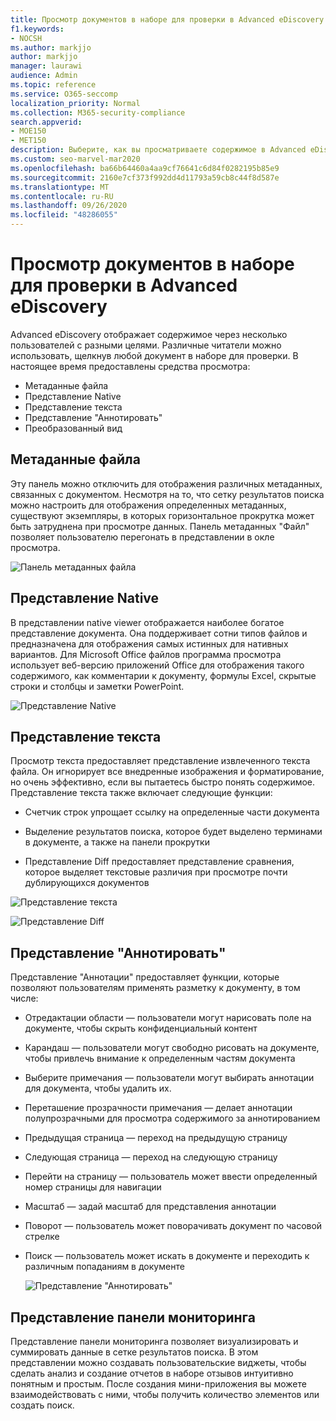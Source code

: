 ```yaml
---
title: Просмотр документов в наборе для проверки в Advanced eDiscovery
f1.keywords:
- NOCSH
ms.author: markjjo
author: markjjo
manager: laurawi
audience: Admin
ms.topic: reference
ms.service: O365-seccomp
localization_priority: Normal
ms.collection: M365-security-compliance
search.appverid:
- MOE150
- MET150
description: Выберите, как вы просматриваете содержимое в Advanced eDiscovery, например текст, аннотации, преобразованное или представление native.
ms.custom: seo-marvel-mar2020
ms.openlocfilehash: ba66b64460a4aa9cf76641c6d84f0282195b85e9
ms.sourcegitcommit: 2160e7cf373f992dd4d11793a59cb8c44f8d587e
ms.translationtype: MT
ms.contentlocale: ru-RU
ms.lasthandoff: 09/26/2020
ms.locfileid: "48286055"
---
```

# <a name="view-documents-in-a-review-set-in-advanced-ediscovery"></a>Просмотр документов в наборе для проверки в Advanced eDiscovery

Advanced eDiscovery отображает содержимое через несколько пользователей с разными целями. Различные читатели можно использовать, щелкнув любой документ в наборе для проверки. В настоящее время предоставлены средства просмотра:

- Метаданные файла
- Представление Native
- Представление текста
- Представление "Аннотировать"
- Преобразованный вид

## <a name="file-metadata"></a>Метаданные файла

Эту панель можно отключить для отображения различных метаданных, связанных с документом. Несмотря на то, что сетку результатов поиска можно настроить для отображения определенных метаданных, существуют экземпляры, в которых горизонтальное прокрутка может быть затруднена при просмотре данных. Панель метаданных "Файл" позволяет пользователю перегонать в представлении в окле просмотра.

![Панель метаданных файла
](../media/Reviewimage2.png)

## <a name="native-view"></a>Представление Native

В представлении native viewer отображается наиболее богатое представление документа. Она поддерживает сотни типов файлов и предназначена для отображения самых истинных для нативных вариантов. Для Microsoft Office файлов программа просмотра использует веб-версию приложений Office для отображения такого содержимого, как комментарии к документу, формулы Excel, скрытые строки и столбцы и заметки PowerPoint.

![Представление Native
](../media/Reviewimage3.png)

## <a name="text-view"></a>Представление текста

Просмотр текста предоставляет представление извлеченного текста файла. Он игнорирует все внедренные изображения и форматирование, но очень эффективно, если вы пытаетесь быстро понять содержимое. Представление текста также включает следующие функции:

  - Счетчик строк упрощает ссылку на определенные части документа

  - Выделение результатов поиска, которое будет выделено терминами в документе, а также на панели прокрутки

  - Представление Diff предоставляет представление сравнения, которое выделяет текстовые различия при просмотре почти дублирующихся документов

![Представление текста
](../media/Reviewimage4.png)

![Представление Diff
](../media/Reviewimage5.png)

## <a name="annotate-view"></a>Представление "Аннотировать"

Представление "Аннотации" предоставляет функции, которые позволяют пользователям применять разметку к документу, в том числе:

  - Отредактации области — пользователи могут нарисовать поле на документе, чтобы скрыть конфиденциальный контент

  - Карандаш — пользователи могут свободно рисовать на документе, чтобы привлечь внимание к определенным частям документа

  - Выберите примечания — пользователи могут выбирать аннотации для документа, чтобы удалить их.

  - Переташение прозрачности примечания — делает аннотации полупрозрачными для просмотра содержимого за аннотированием

  - Предыдущая страница — переход на предыдущую страницу

  - Следующая страница — переход на следующую страницу

  - Перейти на страницу — пользователь может ввести определенный номер страницы для навигации

  - Масштаб — задай масштаб для представления аннотации

  - Поворот — пользователь может поворачивать документ по часовой стрелке

  - Поиск — пользователь может искать в документе и переходить к различным попаданиям в документе
    
    ![Представление "Аннотировать"
    ](../media/Reviewimage1.png)

## <a name="dashboard-view"></a>Представление панели мониторинга 
Представление панели мониторинга позволяет визуализировать и суммировать данные в сетке результатов поиска. В этом представлении можно создавать пользовательские виджеты, чтобы сделать анализ и создание отчетов в наборе отзывов интуитивно понятным и простым. После создания мини-приложения вы можете взаимодействовать с ними, чтобы получить количество элементов или создать поиск. 
